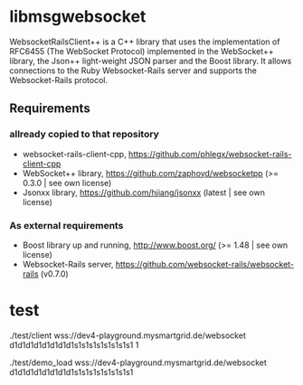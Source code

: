 # libmsgwebsocket


WebsocketRailsClient++ is a C++ library that uses the implementation of RFC6455 (The WebSocket Protocol)
implemented in the WebSocket++ library, the Json++ light-weight JSON parser and the Boost library. It allows
connections to the Ruby Websocket-Rails server and supports the Websocket-Rails protocol.

## Requirements

### allready copied to that repository
* websocket-rails-client-cpp, https://github.com/phlegx/websocket-rails-client-cpp
* WebSocket++ library, https://github.com/zaphoyd/websocketpp (>= 0.3.0 | see own license)
* Jsonxx library, https://github.com/hjiang/jsonxx (latest | see own license)


### As external requirements
* Boost library up and running, http://www.boost.org/ (>= 1.48 | see own license)
* Websocket-Rails server, https://github.com/websocket-rails/websocket-rails (v0.7.0)


# test

./test/client wss://dev4-playground.mysmartgrid.de/websocket d1d1d1d1d1d1d1d1s1s1s1s1s1s1s1s1 1


./test/demo_load wss://dev4-playground.mysmartgrid.de/websocket d1d1d1d1d1d1d1d1s1s1s1s1s1s1s1s1



